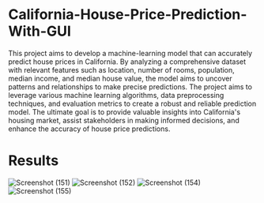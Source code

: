 # California-House-Price-Prediction-With-GUI

This project aims to develop a machine-learning model that can accurately predict house prices in California. By analyzing a comprehensive dataset with relevant features such as location, number of rooms, population, median income, and median house value, the model aims to uncover patterns and relationships to make precise predictions. The project aims to leverage various machine learning algorithms, data preprocessing techniques, and evaluation metrics to create a robust and reliable prediction model. The ultimate goal is to provide valuable insights into California's housing market, assist stakeholders in making informed decisions, and enhance the accuracy of house price predictions.

# Results

![Screenshot (151)](https://github.com/Nihal14/California-House-Price-Prediction-With-GUI/assets/75977175/f0226de2-c631-4fe5-9c30-94a7c77fd9bb)
![Screenshot (152)](https://github.com/Nihal14/California-House-Price-Prediction-With-GUI/assets/75977175/a8f4ebc8-ad7c-46ee-a9a6-71f7d6aaca11)
![Screenshot (154)](https://github.com/Nihal14/California-House-Price-Prediction-With-GUI/assets/75977175/c6983de1-ff54-4de4-af42-f855fac40ce0)
![Screenshot (155)](https://github.com/Nihal14/California-House-Price-Prediction-With-GUI/assets/75977175/74e9afb0-1f59-46f2-a3f7-c99fb253758d)
